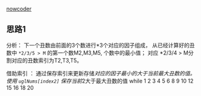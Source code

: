 [nowcoder](https://www.nowcoder.com/practice/6aa9e04fc3794f68acf8778237ba065b?tpId=13&tqId=11186&tPage=1&rp=1&ru=/ta/coding-interviews&qru=/ta/coding-interviews/question-ranking)

## 思路1
 分析：
下一个丑数由前面的3个数进行*3个对应的因子组成，
 从已经计算好的丑数中 `*2/3/5 > M` 的第一个数M2,M3,M5, 个数中的最小值；
对应 \*2/3/4 > M分割对应的丑数索引为T2,T3,T5。

借助索引 ：  通过保存索引来更新存储*对应的因子最小的大于当前最大丑数的值。
使用 `uglNums[index2]` 保存当前*2大于最大丑数的值
while
 1 2 3 4 5 6 8 9 10 12 15 16 18 20
